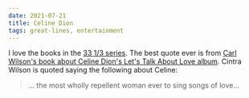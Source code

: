 ```yaml
---
date: 2021-07-21
title: Celine Dion
tags: great-lines, entertainment
---
```



I love the books in the [33 1/3 series](https://www.bloomsbury.com/us/series/33-13/). The best quote ever is from [Carl Wilson's book about Celine Dion's Let's Talk About Love album](https://www.bloomsbury.com/us/lets-talk-about-love-9781623563288/). Cintra Wilson is quoted saying the following about Celine:

> … the most wholly repellent woman ever to sing songs of love...